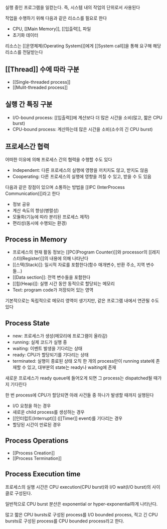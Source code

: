 실행 중인 프로그램을 일컫는다. 즉, 시스템 내의 작업의 단위로서 사용된다

작업을 수행하기 위해 다음과 같은 리소스를 필요로 한다
+ CPU, [[Main Memory]], [[입출력]], 파일
+ 초기화 데이터


리소스는 [[운영체제(Operating System)]]에게 [[System call]]을 통해 요구해 해당 리소스를 전달받는다

## [[Thread]] 수에 따라 구분
+ [[Single-threaded process]]
+ [[Mulit-threaded process]]

## 실행 간 특징 구분
+ I/O-bound process: [[입출력]]에 계산보다 더 많은 시간을 소비(많고, 짧은 CPU burst)
+ CPU-bound process: 계산하는데 많은 시간을 소비(소수의 긴 CPU burst)

## 프로세스간 협력
어떠한 이유에 의해 프로세스 간의 협력을 수행할 수도 있다
+ Independent: 다른 프로세스의 실행에 영향을 끼치지도 않고, 받지도 않음
+ Cooperating: 다른 프로세스의 실행에 영향을 끼칠 수 있고, 받을 수 도 있음

다음과 같은 장점이 있으며 소통하는 방법을 [[IPC (InterProcess Communication)]]라고 한다
+ 정보 공유
+ 계산 속도의 향상(병렬성)
+ 모듈화(기능에 따라 분리된 프로세스 제작)
+ 편리성(동시에 수행되는 환경)

## **Process in Memory**
+ 프로세스의 현재 활동 정보는 [[PC(Program Counter)]]와 processor의 [[레지스터(Register)]]의 내용에 의해 나타난다
+ [[스택(Stack)]]: 일시적 자료를 포함한다(함수 매개변수, 반환 주소, 지역 변수들...)
+ [[Data section]]: 전역 변수들을 포함한다
+ [[힙(Heap)]]: 실행 시간 동안 동적으로 할당되는 메모리
+ Text: program code가 저장되어 있는 영역

기본적으로는 독립적으로 메모리 영역이 생기지만, 같은 프로그램 내에서 연관될 수도 있다
## **Process State**
+ new: 프로세스가 생성(메모리에 프로그램이 올라감)
+ running: 실제 코드가 실행 중
+ waiting: 이벤트 발생을 기다리는 상태
+ ready: CPU가 할당되기를 기다리는 상태
+ terminated: 실행이 종료된 상태
오직 한 개의 process만이 running state에 존재할 수 있고, 대부분의 state는 ready나 waiting에 존재

새로운 프로세스가 ready queue에 들어오게 되면 그 process는 dispatched될 때가지 기다린다

한 번 process에 CPU가 할당되면 아래 사건들 중 하나가 발생할 때까지 실행된다
+ I/O 요청을 하는 경우
+ 새로운 child process를 생성하는 경우
+ [[인터럽트(Interrupt)]] ([[Timer]] event)를 기다리는 경우
+ 할당된 시간이 만료된 경우
## **Process Operations**
+ [[Process Creation]]
+ [[Process Termination]]

## **Process Execution time**
프로세스의 실행 시간은 CPU execution(CPU burst)와 I/O wait(I/O burst)의 사이클로 구성된다. 

일반적으로 CPU burst 분산은 exponential or hyper-exponential하게 나타난다. 

많고 짧은 CPU bursts로 구성된 process를 I/O bounded process, 적고 긴 CPU bursts로 구성된 process를 CPU bounded process라고 한다. 